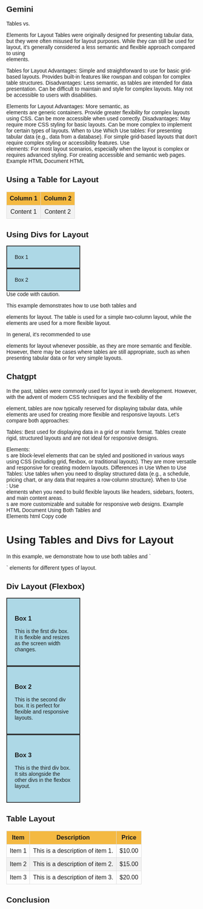 ## Gemini

Tables vs. <div> Elements for Layout
Tables were originally designed for presenting tabular data, but they were often misused for layout purposes. While they can still be used for layout, it's generally considered a less semantic and flexible approach compared to using <div> elements.

Tables for Layout
Advantages:
Simple and straightforward to use for basic grid-based layouts.
Provides built-in features like rowspan and colspan for complex table structures.
Disadvantages:
Less semantic, as tables are intended for data presentation.
Can be difficult to maintain and style for complex layouts.
May not be accessible to users with disabilities.
<div> Elements for Layout
Advantages:
More semantic, as <div> elements are generic containers.
Provide greater flexibility for complex layouts using CSS.
Can be more accessible when used correctly.
Disadvantages:
May require more CSS styling for basic layouts.
Can be more complex to implement for certain types of layouts.
When to Use Which
Use tables:
For presenting tabular data (e.g., data from a database).
For simple grid-based layouts that don't require complex styling or accessibility features.
Use <div> elements:
For most layout scenarios, especially when the layout is complex or requires advanced styling.
For creating accessible and semantic web pages.
Example HTML Document
HTML
<!DOCTYPE html>
<html>
<head>
  <title>Tables vs. Divs</title>
  <style>
    /* Table styling */
    table {
      border-collapse: collapse;
    }
    th, td {
      border: 1px solid black;
      padding: 8px;
    }

    /* Div styling */
    .container {
      display: flex;
      justify-content: space-between;
    }
    .box {
      border: 1px solid black;
      padding: 20px;
    }
  </style>
</head>
<body>
  <h2>Using a Table for Layout</h2>
  <table>
    <tr>
      <th>Column 1</th>
      <th>Column 2</th>
    </tr>
    <tr>
      <td>Content 1</td>
      <td>Content 2</td>
    </tr>
  </table>

  <h2>Using Divs for Layout</h2>
  <div class="container">
    <div class="box">Box 1</div>
    <div class="box">Box 2</div>
  </div>
</body>
</html>
Use code with caution.

This example demonstrates how to use both tables and <div> elements for layout. The table is used for a simple two-column layout, while the <div> elements are used for a more flexible layout.

In general, it's recommended to use <div> elements for layout whenever possible, as they are more semantic and flexible. However, there may be cases where tables are still appropriate, such as when presenting tabular data or for very simple layouts.
## Chatgpt

In the past, tables were commonly used for layout in web development. However, with the advent of modern CSS techniques and the flexibility of the <div> element, tables are now typically reserved for displaying tabular data, while <div> elements are used for creating more flexible and responsive layouts. Let’s compare both approaches:

Tables: Best used for displaying data in a grid or matrix format. Tables create rigid, structured layouts and are not ideal for responsive designs.
<div> Elements: <div>s are block-level elements that can be styled and positioned in various ways using CSS (including grid, flexbox, or traditional layouts). They are more versatile and responsive for creating modern layouts.
Differences in Use
When to Use Tables: Use tables when you need to display structured data (e.g., a schedule, pricing chart, or any data that requires a row-column structure).
When to Use <div>: Use <div> elements when you need to build flexible layouts like headers, sidebars, footers, and main content areas. <div>s are more customizable and suitable for responsive web designs.
Example HTML Document Using Both Tables and <div> Elements
html
Copy code
<!DOCTYPE html>
<html lang="en">
<head>
  <meta charset="UTF-8">
  <meta name="viewport" content="width=device-width, initial-scale=1.0">
  <title>Tables vs Div Layout</title>
  <style>
    /* General body styling */
    body {
      font-family: Arial, sans-serif;
      padding: 20px;
    }
    
    /* Styling for the div layout */
    .container {
      display: flex;
      justify-content: space-between;
      background-color: #f0f0f0;
      padding: 20px;
      margin-bottom: 40px;
    }
    .box {
      width: 30%;
      background-color: #add8e6;
      padding: 20px;
      border: 2px solid #333;
    }

    /* Styling for the table layout */
    table {
      width: 100%;
      border-collapse: collapse;
      margin-top: 20px;
    }
    th, td {
      border: 1px solid #ddd;
      padding: 8px;
      text-align: center;
    }
    th {
      background-color: #f4b942;
    }
    tr:nth-child(even) {
      background-color: #f2f2f2;
    }
  </style>
</head>
<body>

  <h1>Using Tables and Divs for Layout</h1>

  <p>In this example, we demonstrate how to use both tables and `<div>` elements for different types of layout.</p>

  <!-- Div Layout Example -->
  <section>
    <h2>Div Layout (Flexbox)</h2>
    <div class="container">
      <div class="box">
        <h3>Box 1</h3>
        <p>This is the first div box. It is flexible and resizes as the screen width changes.</p>
      </div>
      <div class="box">
        <h3>Box 2</h3>
        <p>This is the second div box. It is perfect for flexible and responsive layouts.</p>
      </div>
      <div class="box">
        <h3>Box 3</h3>
        <p>This is the third div box. It sits alongside the other divs in the flexbox layout.</p>
      </div>
    </div>
  </section>

  <!-- Table Layout Example -->
  <section>
    <h2>Table Layout</h2>
    <table>
      <thead>
        <tr>
          <th>Item</th>
          <th>Description</th>
          <th>Price</th>
        </tr>
      </thead>
      <tbody>
        <tr>
          <td>Item 1</td>
          <td>This is a description of item 1.</td>
          <td>$10.00</td>
        </tr>
        <tr>
          <td>Item 2</td>
          <td>This is a description of item 2.</td>
          <td>$15.00</td>
        </tr>
        <tr>
          <td>Item 3</td>
          <td>This is a description of item 3.</td>
          <td>$20.00</td>
        </tr>
      </tbody>
    </table>
  </section>

</body>
</html>

## Conclusion